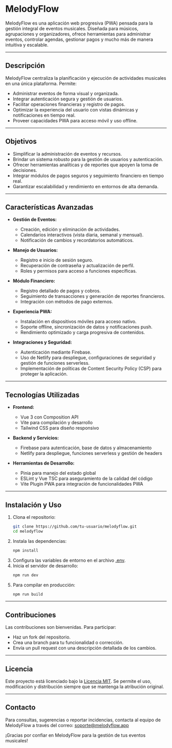 # MelodyFlow

MelodyFlow es una aplicación web progresiva (PWA) pensada para la gestión integral de eventos musicales. Diseñada para músicos, agrupaciones y organizadores, ofrece herramientas para administrar eventos, controlar agendas, gestionar pagos y mucho más de manera intuitiva y escalable.

---

## Descripción

MelodyFlow centraliza la planificación y ejecución de actividades musicales en una única plataforma. Permite:
- Administrar eventos de forma visual y organizada.
- Integrar autenticación segura y gestión de usuarios.
- Facilitar operaciones financieras y registro de pagos.
- Optimizar la experiencia del usuario con vistas dinámicas y notificaciones en tiempo real.
- Proveer capacidades PWA para acceso móvil y uso offline.

---

## Objetivos

- Simplificar la administración de eventos y recursos.
- Brindar un sistema robusto para la gestión de usuarios y autenticación.
- Ofrecer herramientas analíticas y de reportes que apoyen la toma de decisiones.
- Integrar módulos de pagos seguros y seguimiento financiero en tiempo real.
- Garantizar escalabilidad y rendimiento en entornos de alta demanda.

---

## Características Avanzadas

- **Gestión de Eventos:**  
  - Creación, edición y eliminación de actividades.
  - Calendarios interactivos (vista diaria, semanal y mensual).
  - Notificación de cambios y recordatorios automáticos.

- **Manejo de Usuarios:**  
  - Registro e inicio de sesión seguro.
  - Recuperación de contraseña y actualización de perfil.
  - Roles y permisos para acceso a funciones específicas.

- **Módulo Financiero:**  
  - Registro detallado de pagos y cobros.
  - Seguimiento de transacciones y generación de reportes financieros.
  - Integración con métodos de pago externos.

- **Experiencia PWA:**  
  - Instalación en dispositivos móviles para acceso nativo.
  - Soporte offline, sincronización de datos y notificaciones push.
  - Rendimiento optimizado y carga progresiva de contenidos.

- **Integraciones y Seguridad:**  
  - Autenticación mediante Firebase.
  - Uso de Netlify para despliegue, configuraciones de seguridad y gestión de funciones serverless.
  - Implementación de políticas de Content Security Policy (CSP) para proteger la aplicación.

---

## Tecnologías Utilizadas

- **Frontend:**  
  - Vue 3 con Composition API  
  - Vite para compilación y desarrollo  
  - Tailwind CSS para diseño responsivo  

- **Backend y Servicios:**  
  - Firebase para autenticación, base de datos y almacenamiento  
  - Netlify para despliegue, funciones serverless y gestión de headers  

- **Herramientas de Desarrollo:**  
  - Pinia para manejo del estado global  
  - ESLint y Vue TSC para aseguramiento de la calidad del código  
  - Vite Plugin PWA para integración de funcionalidades PWA

---

## Instalación y Uso

1. Clona el repositorio:
   ```bash
   git clone https://github.com/tu-usuario/melodyflow.git
   cd melodyflow
   ```
2. Instala las dependencias:
   ```bash
   npm install
   ```
3. Configura las variables de entorno en el archivo [.env](/c:/Users/Admin/Desktop/MELODYFLOW-V2/.env).
4. Inicia el servidor de desarrollo:
   ```bash
   npm run dev
   ```
5. Para compilar en producción:
   ```bash
   npm run build
   ```

---

## Contribuciones

Las contribuciones son bienvenidas. Para participar:
- Haz un fork del repositorio.
- Crea una branch para tu funcionalidad o corrección.
- Envía un pull request con una descripción detallada de los cambios.

---

## Licencia

Este proyecto está licenciado bajo la [Licencia MIT](./LICENSE). Se permite el uso, modificación y distribución siempre que se mantenga la atribución original.

---

## Contacto

Para consultas, sugerencias o reportar incidencias, contacta al equipo de MelodyFlow a través del correo: soporte@melodyflow.app

¡Gracias por confiar en MelodyFlow para la gestión de tus eventos musicales!